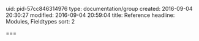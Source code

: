 uid: pid-57cc846314976
type: documentation/group
created: 2016-09-04 20:30:27
modified: 2016-09-04 20:59:04
title: Reference
headline: Modules, Fieldtypes
sort: 2

===

